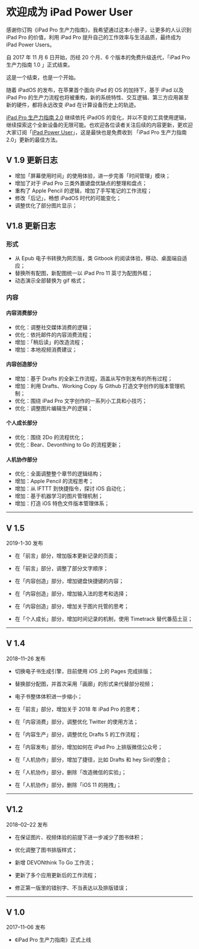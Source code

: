 # 欢迎成为 iPad Power User

感谢你订购《iPad Pro 生产力指南》，我希望通过这本小册子，让更多的人认识到 iPad Pro 的价值，利用 iPad Pro  提升自己的工作效率与生活品质，最终成为 iPad Power Users。

自 2017 年 11 月 6 日开始，历经 20 个月、6 个版本的免费升级迭代，「iPad Pro 生产力指南 1.0 」正式结束。

这是一个结束，也是一个开始。

随着 iPadOS 的发布，在苹果首个面向 iPad 的 OS 的加持下，基于 iPad 以及 iPad Pro 的生产力流程也将被重构，新的系统特性、交互逻辑、第三方应用甚至新的硬件，都将永远改变 iPad 在计算设备历史上的轨迹。


[iPad Pro 生产力指南 2.0](https://iois.me/product/ipad-pro-productivity-2) 继续依托 iPadOS 的变化，并以不变的工具使用逻辑，继续探索这个全新设备的无限可能。也欢迎各位读者关注后续的内容更新，更欢迎大家订阅「[iPad Power User](https://iois.me/product/ipad-power-user-wechat)」，这是最快也是免费收到 「iPad Pro 生产力指南 2.0」更新的最佳方法。



## V 1.9 更新日志

- 增加「屏幕使用时间」的使用体验，进一步完善「时间管理」模块；
- 增加了对于 iPad Pro 三类外置键盘优缺点的整理和盘点；
- 重构了 Apple Pencil 的逻辑，增加了手写笔记的工作流程；
- 修改「后记」，畅想 iPadOS 时代的可能变化；
- 调整优化了部分图片显示；




## V1.8 更新日志


### 形式

 - 从 Epub 电子书转换为网页版，类 Gitbook 的阅读体验，移动、桌面端自适应；
 - 替换所有配图，新配图统一以 iPad Pro 11 英寸为配图外框；
 - 动态演示全部替换为 gif 格式；
 

### 内容

#### 内容消费部分

- 优化：调整社交媒体消费的逻辑；
- 优化：依托邮件的内容消费流程；
- 增加：「稍后读」的改造流程；
- 增加：本地视频消费建议；


#### 内容创造部分


- 增加：基于 Drafts 的全新工作流程，涵盖从写作到发布的所有过程；
- 增加：利用 Drafts、Working Copy 与 Github 打造文字创作的版本管理机制；
- 优化：围绕 iPad Pro 文字创作的一系列小工具和小技巧；
- 优化：调整图片编辑生产的逻辑；

#### 个人成长部分

- 优化：围绕 2Do 的流程优化；
- 优化：Bear、Devonthing to Go 的流程更新；


#### 人机协作部分

- 优化：全面调整整个章节的逻辑结构；
- 增加：Apple Pencil 的流程思考；
- 增加：从 IFTTT 到快捷指令，探讨 iOS 自动化；
- 增加：基于机器学习的图片管理机制；
- 增加：打造 iOS 特色文件版本管理体系；

***

## V 1.5 

2019-1-30 发布

- 在「前言」部分，增加版本更新记录的页面；

- 在「前言」部分，调整了部分文字顺序；

- 在「内容创造」部分，增加键盘快捷键的内容；

- 在「内容创造」部分，增加输入法的思考和选择；

- 在「内容创造」部分，增加关于图片托管的思考；

- 在「个人成长」部分，增加时间记录的机制，使用 Timetrack 替代番茄土豆；

***

## V 1.4 

2018–11–26 发布

- 切换电子书生成引擎，目前使用 iOS 上的 Pages 完成排版；

- 替换部分配图，并首次采用「画廊」的形式来代替部分视频；

- 电子书整体体积进一步缩小；

- 在「前言」部分，增加关于 2018 年 iPad Pro 的思考；

- 在「内容消费」部分，调整优化 Twitter 的使用方法；

- 在「内容生产」部分，调整优化 Drafts 5 的工作流程；

- 在「内容发布」部分，增加如何在 iPad Pro 上排版微信公众号；

- 在「人机协作」部分，增加了捷径，比如 Drafts 和 hey Siri的整合；

- 在「人机协作」部分，删除「改造微信的实验」；

- 在「人机协作」部分，删除「iOS 11 的拖拽」；


***

## V1.2 

2018–02–22 发布

- 在保证图片、视频体验的前提下进一步减少了图书体积；

- 优化调整了图书排版样式；

- 新增 DEVONthink To Go 工作流；

- 更新了多个应用更新后的工作流程；

- 修正第一版里的错别字、不当表达以及排版错误；

***

## V 1.0 

2017–11–06 发布

- 《iPad Pro 生产力指南》正式上线

